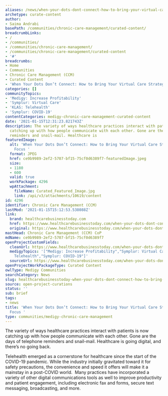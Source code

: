 ```yaml
---
aliases: /news/when-your-dots-dont-connect-how-to-bring-your-virtual-care-strategy-into-focus
archetype: curate-content
author:
- Saima Andrabi
basePath: /communities/chronic-care-management/curated-content/
breadcrumbLinks:
- /
- /communities/
- /communities/chronic-care-management/
- /communities/chronic-care-management/curated-content
- '#'
breadcrumbs:
- Home
- Communities
- Chronic Care Management (CCM)
- Curated Content
- 'When Your Dots Don’t Connect: How to Bring Your Virtual Care Strategy Into Focus '
categories: []
communityTopics:
- 'Medigy: Increase Profitability'
- 'Symplur: Virtual Care'
- 'KLAS: Telehealth'
- 'Symplur: COVID-19'
contentCategories: medigy-chronic-care-management-curated-content
date: '2021-01-15T12:31:23.821743Z'
description: The variety of ways healthcare practices interact with patients is now
  catching up with how people communicate with each other. Gone are the days of telephone
  reminders and snail-mail. Healthcare is
featuredImage:
  alt: 'When Your Dots Don’t Connect: How to Bring Your Virtual Care Strategy Into
    Focus '
  format: JPEG
  href: ce9b9989-2ef2-5707-bf15-75cf0d6389f7-featuredImage.jpeg
  size:
  - 1180
  - 600
  valid: true
  workPackage: 4296
  wpAttachment:
    fileName: Curated_Featured_Image.jpg
    link: /api/v3/attachments/10619/content
id: 4296
identifier: Chronic Care Management (CCM)
lastMod: '2021-01-15T15:12:53.538088Z'
link:
  brand: healthcarebusinesstoday.com
  href: https://www.healthcarebusinesstoday.com/when-your-dots-dont-connect-how-to-bring-your-virtual-care-strategy-into-focus/
  original: https://www.healthcarebusinesstoday.com/when-your-dots-dont-connect-how-to-bring-your-virtual-care-strategy-into-focus/
mastHead: Chronic Care Management (CCM) CoP
mdName: ce9b9989-2ef2-5707-bf15-75cf0d6389f7
openProjectCustomFields:
  cleanUrl: https://www.healthcarebusinesstoday.com/when-your-dots-dont-connect-how-to-bring-your-virtual-care-strategy-into-focus/
  medigyTopics: '["Medigy: Increase Profitability","Symplur: Virtual Care","KLAS:
    Telehealth","Symplur: COVID-19"]'
  sourceUrl: https://www.healthcarebusinesstoday.com/when-your-dots-dont-connect-how-to-bring-your-virtual-care-strategy-into-focus/
openProjectWorkPackageType: Curated Content
owlType: Medigy Communities
searchCategory: News
slug: healthcarebusinesstoday-when-your-dots-dont-connect-how-to-bring-your-virtual-care-strategy-into-focus
source: open-project-curations
status: ''
sub: brief
tags:
- news
title: 'When Your Dots Don’t Connect: How to Bring Your Virtual Care Strategy Into
  Focus '
type: communities/medigy-chronic-care-management
---
```


<p>The variety of ways healthcare practices interact with patients is now catching up with how people communicate with each other. Gone are the days of telephone reminders and snail-mail. Healthcare is going digital, and there’s no going back.&nbsp;</p><p>Telehealth emerged as a cornerstone for healthcare since the start of the COVID-19 pandemic. While the industry initially gravitated toward it for safety precautions, the convenience and speed it offers will make it a mainstay in a post-COVID world.&nbsp; Many practices have incorporated a variety of other digital communications tools as well to improve productivity and patient engagement, including electronic fax and forms, secure text messaging, broadcasting, and more.&nbsp;</p>